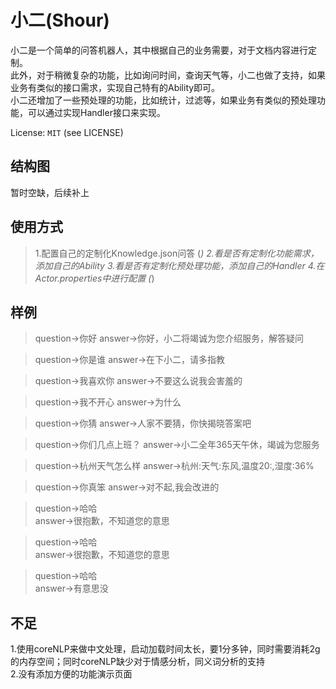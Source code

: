 小二(Shour)
====================

小二是一个简单的问答机器人，其中根据自己的业务需要，对于文档内容进行定制。   
此外，对于稍微复杂的功能，比如询问时间，查询天气等，小二也做了支持，如果业务有类似的接口需求，实现自己特有的Ability即可。  
小二还增加了一些预处理的功能，比如统计，过滤等，如果业务有类似的预处理功能，可以通过实现Handler接口来实现。  

License: `MIT` (see LICENSE)


结构图
-------
暂时空缺，后续补上  


使用方式
-----------

> 1.配置自己的定制化Knowledge.json问答 (*)
> 2.看是否有定制化功能需求，添加自己的Ability
> 3.看是否有定制化预处理功能，添加自己的Handler
> 4.在Actor.properties中进行配置 (*)


样例
-------
> question->你好
> answer->你好，小二将竭诚为您介绍服务，解答疑问

> question->你是谁
> answer->在下小二，请多指教

> question->我喜欢你
> answer->不要这么说我会害羞的

> question->我不开心
> answer->为什么

> question->你猜
> answer->人家不要猜，你快揭晓答案吧

> question->你们几点上班？
> answer->小二全年365天午休，竭诚为您服务

> question->杭州天气怎么样
> answer->杭州:天气:东风,温度20:,湿度:36%

> question->你真笨
> answer->对不起,我会改进的

> question->哈哈  
> answer->很抱歉，不知道您的意思  

> question->哈哈  
> answer->很抱歉，不知道您的意思  

> question->哈哈  
> answer->有意思没  


不足
------
1.使用coreNLP来做中文处理，启动加载时间太长，要1分多钟，同时需要消耗2g的内存空间；同时coreNLP缺少对于情感分析，同义词分析的支持  
2.没有添加方便的功能演示页面